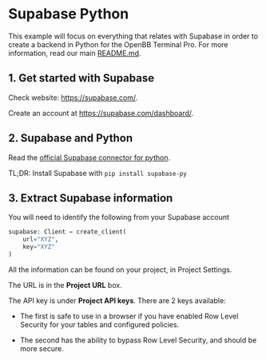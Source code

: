 # Supabase Python

This example will focus on everything that relates with Supabase in order to create a backend in Python for the OpenBB Terminal Pro. For more information, read our main [README.md](/README.md).

## 1. Get started with Supabase

Check website: https://supabase.com/.

Create an account at https://supabase.com/dashboard/.

## 2. Supabase and Python

Read the [official Supabase connector for python](https://supabase.com/docs/reference/python/introduction).

TL;DR: Install Supabase with `pip install supabase-py`

## 3. Extract Supabase information

You will need to identify the following from your Supabase account

```python
supabase: Client = create_client(
    url="XYZ",
    key="XYZ"
)
```

All the information can be found on your project, in Project Settings.

The URL is in the **Project URL** box.

The API key is under **Project API keys**. There are 2 keys available:

- The first is safe to use in a browser if you have enabled Row Level Security for your tables and configured policies.

- The second has the ability to bypass Row Level Security, and should be more secure.
